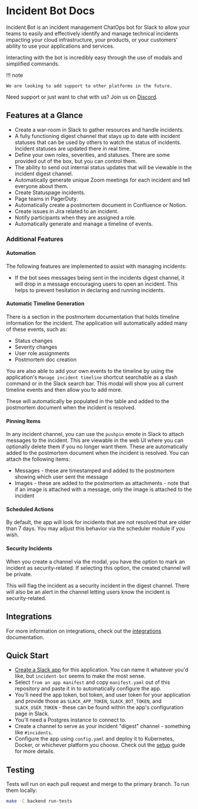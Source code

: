 # Incident Bot Docs

Incident Bot is an incident management ChatOps bot for Slack to allow your teams to easily and effectively identify and manage technical incidents impacting your cloud infrastructure, your products, or your customers' ability to use your applications and services.

Interacting with the bot is incredibly easy through the use of modals and simplified commands.

!!! note

    We are looking to add support to other platforms in the future.

Need support or just want to chat with us? Join us on [Discord](https://discord.gg/PzqSQUY88c).

## Features at a Glance

- Create a war-room in Slack to gather resources and handle incidents.
- A fully functioning digest channel that stays up to date with incident statuses that can be used by others to watch the status of incidents. Incident statuses are updated there in real time.
- Define your own roles, severities, and statuses. There are some provided out of the box, but you can control them.
- The ability to send out internal status updates that will be viewable in the incident digest channel.
- Automatically generate unique Zoom meetings for each incident and tell everyone about them.
- Create Statuspage incidents.
- Page teams in PagerDuty.
- Automatically create a postmortem document in Confluence or Notion.
- Create issues in Jira related to an incident.
- Notify participants when they are assigned a role.
- Automatically generate and manage a timeline of events.

### Additional Features

#### Automation

The following features are implemented to assist with managing incidents:

- If the bot sees messages being sent in the incidents digest channel, it will drop in a message encouraging users to open an incident. This helps to prevent hesitation in declaring and running incidents.

#### Automatic Timeline Generation

There is a section in the postmortem documentation that holds timeline information for the incident. The application will automatically added many of these events, such as:

- Status changes
- Severity changes
- User role assignments
- Postmortem doc creation

You are also able to add your own events to the timeline by using the application's `Manage incident timeline` shortcut searchable as a slash command or in the Slack search bar. This modal will show you all current timeline events and then allow you to add more.

These will automatically be populated in the table and added to the postmortem document when the incident is resolved.

#### Pinning Items

In any incident channel, you can use the `pushpin` emote in Slack to attach messages to the incident. This are viewable in the web UI where you can optionally delete them if you no longer want them. These are automatically added to the postmortem document when the incident is resolved. You can attach the following items:

- Messages - these are timestamped and added to the postmortem showing which user sent the message
- Images - these are added to the postmortem as attachments - note that if an image is attached with a message, only the image is attached to the incident

#### Scheduled Actions

By default, the app will look for incidents that are not resolved that are older than 7 days. You may adjust this behavior via the scheduler module if you wish.

#### Security Incidents

When you create a channel via the modal, you have the option to mark an incident as security-related. If selecting this option, the created channel will be private.

This will flag the incident as a security incident in the digest channel. There will also be an alert in the channel letting users know the incident is security-related.

## Integrations

For more information on integrations, check out the [integrations](/integrations/) documentation.

## Quick Start

- [Create a Slack app](https://api.slack.com/apps?new_app=1) for this application. You can name it whatever you'd like, but `incident-bot` seems to make the most sense.
- Select `from an app manifest` and copy `manifest.yaml` out of this repository and paste it in to automatically configure the app.
- You'll need the app token, bot token, and user token for your application and provide those as `SLACK_APP_TOKEN`, `SLACK_BOT_TOKEN`, and `SLACK_USER_TOKEN` - these can be found within the app's configuration page in Slack.
- You'll need a Postgres instance to connect to.
- Create a channel to serve as your incident "digest" channel - something like `#incidents`.
- Configure the app using `config.yaml` and deploy it to Kubernetes, Docker, or whichever platform you choose. Check out the [setup](/setup/) guide for more details.

## Testing

Tests will run on each pull request and merge to the primary branch. To run them locally:

```bash
make -C backend run-tests
```
